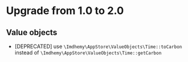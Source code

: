 # Upgrade from 1.0 to 2.0

## Value objects

- [DEPRECATED] use `\Imdhemy\AppStore\ValueObjects\Time::toCarbon` instead
  of `\Imdhemy\AppStore\ValueObjects\Time::getCarbon`  
